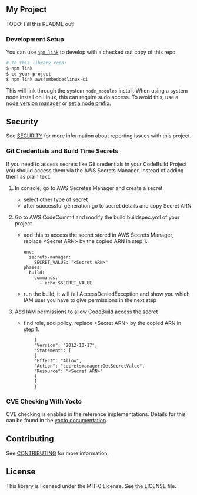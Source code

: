 ## My Project

TODO: Fill this README out!


### Development Setup

You can use [`npm link`](https://docs.npmjs.com/cli/v10/commands/npm-link) to develop with a checked out copy of this repo.

```bash
# In this library repo:
$ npm link
$ cd your-project
$ npm link aws4embeddedlinux-ci
```

This will link through the system `node_modules` install. When using a system node install on Linux, this can require sudo access. To avoid this, use a [node version manager](https://docs.npmjs.com/downloading-and-installing-node-js-and-npm#using-a-node-version-manager-to-install-nodejs-and-npm) or [set a node prefix](https://docs.npmjs.com/resolving-eacces-permissions-errors-when-installing-packages-globally).

## Security

See [SECURITY](SECURITY.md) for more information about reporting issues with this project.

### Git Credentials and Build Time Secrets
If you need to access secrets like Git credentials in your CodeBuild Project you should access them via the AWS Secrets Manager, instead of adding them as plain text.

1. In console, go to AWS Secretes Manager and create a secret
    - select other type of secret
    - after successful generation go to secret details and copy Secret ARN
2. Go to AWS CodeCommit and modify the build.buildspec.yml of your project.
    - add this to access the secret stored in AWS Secrets Manager, replace \<Secret ARN> by the copied ARN in step 1.

        ```
        env:
          secrets-manager:
            SECRET_VALUE: "<Secret ARN>"
        phases:
          build:
            commands:
              - echo $SECRET_VALUE
        ```

    - run the build, it will fail AccessDeniedException and show you which IAM user you have to give permissions in the next step

3. Add IAM permissions to allow CodeBuild access the secret

    - find role, add policy, replace \<Secret ARN> by the copied ARN in step 1.
        ```
            {
            "Version": "2012-10-17",
            "Statement": [
            {
            "Effect": "Allow",
            "Action": "secretsmanager:GetSecretValue",
            "Resource": "<Secret ARN>"
            }
            ]
            }
        ```

### CVE Checking With Yocto

CVE checking is enabled in the reference implementations. Details for this can be found in the [yocto documentation](https://docs.yoctoproject.org/4.0.13/singleindex.html#checking-for-vulnerabilities).

## Contributing

See [CONTRIBUTING](CONTRIBUTING.md) for more information.

## License

This library is licensed under the MIT-0 License. See the LICENSE file.
